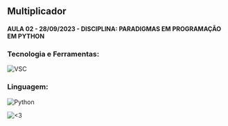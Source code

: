 ## Multiplicador
#### AULA 02 - 28/09/2023 - DISCIPLINA: PARADIGMAS EM PROGRAMAÇÃO EM PYTHON

### Tecnologia e Ferramentas:
![VSC](https://img.shields.io/badge/Visual_Studio_Code-0078D4?style=for-the-badge&logo=visual%20studio%20code&logoColor=white)

### Linguagem:
![Python](https://img.shields.io/badge/Python-14354C?style=for-the-badge&logo=python&logoColor=white)

![<3](http://ForTheBadge.com/images/badges/built-with-love.svg)


